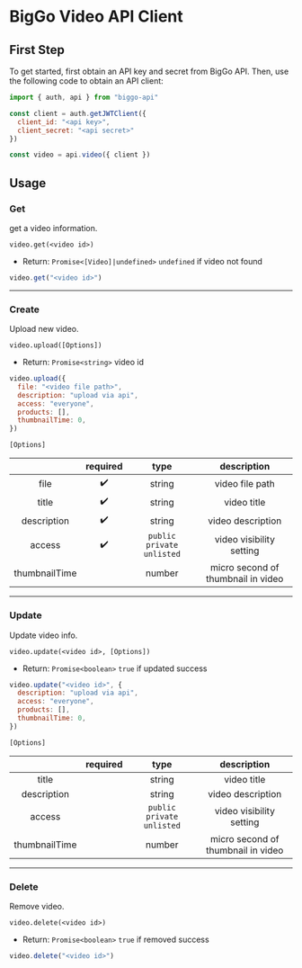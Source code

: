 # BigGo Video API Client

## First Step

To get started, first obtain an API key and secret from BigGo API. Then, use the following code to obtain an API client:

```js
import { auth, api } from "biggo-api"

const client = auth.getJWTClient({
  client_id: "<api key>",
  client_secret: "<api secret>"
})

const video = api.video({ client })
```

## Usage

### Get

get a video information.

`video.get(<video id>)`

* Return: `Promise<[Video]|undefined>` `undefined` if video not found

```js
video.get("<video id>")
```

---

### Create

Upload new video.

`video.upload([Options])`

* Return: `Promise<string>` video id

```js
video.upload({
  file: "<video file path>",
  description: "upload via api",
  access: "everyone",
  products: [],
  thumbnailTime: 0,
})
```

`[Options]`

||required|type|description|
|:---:|:---:|:---:|:---:|
|file|✔️|string|video file path|
|title|️️️️️️️️✔️|string|video title|
|description|✔️|string|video description|
|access|✔️|`public` `private` `unlisted`|video visibility setting|
|thumbnailTime||number|micro second of thumbnail in video|

---

### Update

Update video info.

`video.update(<video id>, [Options])`

* Return: `Promise<boolean>` `true` if updated success

```js
video.update("<video id>", {
  description: "upload via api",
  access: "everyone",
  products: [],
  thumbnailTime: 0,
})
```

`[Options]`

||required|type|description|
|:---:|:---:|:---:|:---:|
|title|️️️️️️️️ |string|video title|
|description| |string|video description|
|access| |`public` `private` `unlisted`|video visibility setting|
|thumbnailTime| |number|micro second of thumbnail in video|

---

### Delete

Remove video.

`video.delete(<video id>)`

* Return: `Promise<boolean>` `true` if removed success

```js
video.delete("<video id>")
```

